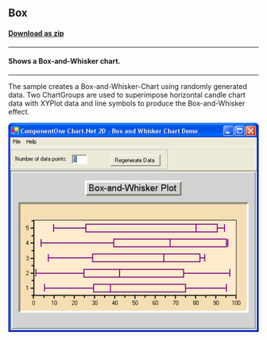 ## Box
#### [Download as zip](https://grapecity.github.io/DownGit/#/home?url=https://github.com/GrapeCity/ComponentOne-WinForms-Samples/tree/master/NetFramework\Charts\VB\Box)
____
#### Shows a Box-and-Whisker chart.
____
The sample creates a Box-and-Whisker-Chart using randomly generated data.
Two ChartGroups are used to superimpose horizontal candle chart data with XYPlot data and line symbols to produce the Box-and-Whisker effect.

![screenshot](screenshot.PNG)

